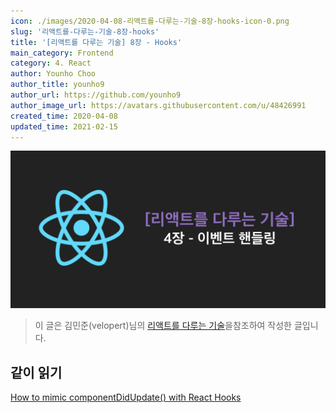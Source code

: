 ```yaml
---
icon: ./images/2020-04-08-리액트를-다루는-기술-8장-hooks-icon-0.png
slug: '리액트를-다루는-기술-8장-hooks'
title: '[리액트를 다루는 기술] 8장 - Hooks'
main_category: Frontend
category: 4. React
author: Younho Choo
author_title: younho9
author_url: https://github.com/younho9
author_image_url: https://avatars.githubusercontent.com/u/48426991
created_time: 2020-04-08
updated_time: 2021-02-15
---
```


![2020-04-08-리액트를-다루는-기술-8장-hooks-image-0](./images/2020-04-08-리액트를-다루는-기술-8장-hooks-image-0.png)

> 이 글은 김민준(velopert)님의 [리액트를 다루는 기술](http://www.yes24.com/Product/Goods/78233628?Acode=101)을참조하여 작성한 글입니다.

## 같이 읽기

[How to mimic componentDidUpdate() with React Hooks](https://dev.to/savagepixie/how-to-mimic-componentdidupdate-with-react-hooks-3j8c)
